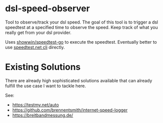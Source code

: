 # dsl-speed-observer
Tool to observe/track your dsl speed. The goal of this tool is to trigger a dsl speedtest at a specified time to observe the speed. Keep track of what you really get from your dsl provider.

Uses [showwin/speedtest-go](https://github.com/showwin/speedtest-go) to execute the speedtest. Eventually better to use [speedtest.net cli](https://www.speedtest.net/apps/cli) directly.

# Existing Solutions
There are already high sophisticated solutions available that can already fulfill the use case I want to tackle here. 

See:
  - https://testmy.net/auto
  - https://github.com/brennentsmith/internet-speed-logger
  - https://breitbandmessung.de/
